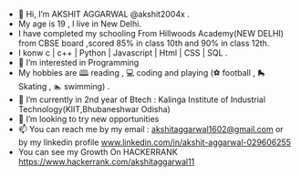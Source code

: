 - 👋 Hi, I’m  AKSHIT AGGARWAL @akshit2004x .
- My age is 19 , I live in New Delhi. 
- I have completed my schooling From Hillwoods Academy(NEW DELHI) from CBSE board ,scored 85% in class 10th and 90% in class 12th.
- I konw  c | c++ | Python | Javascript | Html | CSS | SQL .
- 👀 I’m interested in Programming
- My hobbies are 🕮 reading , 💻 coding and  playing (⚽ football , 🛼 Skating , 🏊 swimming) .
- 🌱 I’m currently in 2nd year of Btech : Kalinga Institute of Industrial Technology(KIIT,Bhubaneshwar Odisha) 
- 💞️ I’m looking to try new opportunities
- 📫 You can reach me by my email : akshitaggarwal1602@gmail.com or by my linkedin profile www.linkedin.com/in/akshit-aggarwal-029606255
- You can see my Growth On HACKERRANK https://www.hackerrank.com/akshitaggarwal11
<!---
akshit2004x/akshit2004x is a ✨ special ✨ repository because its `README.md` (this file) appears on your GitHub profile.
You can click the Preview link to take a look at your changes.
--->
